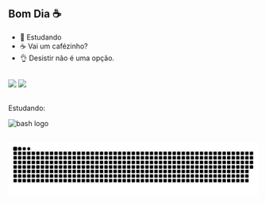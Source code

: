 ## Bom Dia ☕️

- 🌱 Estudando
- ☕ Vai um cafézinho?
- 👌 Desistir não é uma opção.

##

<div> 
  <a href="https://instagram.com/caiogdourado" target="_blank"><img src="https://img.shields.io/badge/-Instagram-%23E4405F?style=for-the-badge&logo=instagram&logoColor=white" target="_blank"></a> 
   <a href="https://www.linkedin.com/in/caio-dourado-242b6226b" target="_blank"><img src="https://img.shields.io/badge/-LinkedIn-%230077B5?style=for-the-badge&logo=linkedin&logoColor=white" target="_blank"></a> 

##

Estudando:

<img src="https://cdn.cdnlogo.com/logos/c/27/c.svg" height="40" width="52" alt="bash logo"/>
  <a>  
  
##
  ![Snake Animation](https://github.com/CgDourado/CgDourado/blob/output/snake.svg)
</div>

